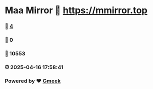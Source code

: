 # Maa Mirror :link: https://mmirror.top 
### :page_facing_up: [4](https://mmirror.top/tag.html) 
### :speech_balloon: 0 
### :hibiscus: 10553 
### :alarm_clock: 2025-04-16 17:58:41 
### Powered by :heart: [Gmeek](https://github.com/Meekdai/Gmeek)
